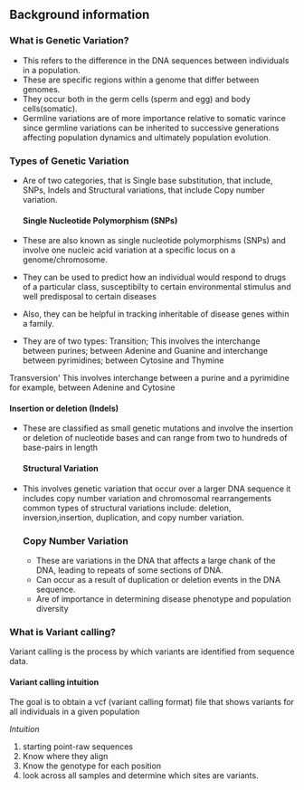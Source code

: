 ## Background information
### What is Genetic Variation?
- This refers to the difference in the DNA sequences between individuals in a population.
- These are specific regions within a genome that differ between genomes.
- They occur both in the germ cells (sperm and egg) and body cells(somatic).
- Germline variations are of more importance relative to somatic varince since germline variations can be inherited to successive generations affecting population dynamics and ultimately population evolution.

### Types of Genetic Variation
- Are of two categories, that is Single base substitution, that include, SNPs, Indels and Structural variations, that include Copy number variation.

  #### Single Nucleotide Polymorphism (SNPs)
- These are also known as single nucleotide polymorphisms (SNPs) and involve one nucleic acid variation at a specific locus on a genome/chromosome.
- They can be used to predict how an individual would respond to drugs of a particular class, susceptibilty to certain environmental stimulus and well predisposal to certain diseases
- Also, they can be helpful in tracking inheritable of disease genes within a family.
- They are of two types:
 Transition; This involves the interchange between purines; between Adenine and Guanine and interchange between pyrimidines; between Cytosine and Thymine

 Transversion' This involves interchange between a purine and a pyrimidine for example, between Adenine and Cytosine

  #### Insertion or deletion (Indels)
- These are classified as small genetic mutations and involve the insertion or deletion of nucleotide bases and can range from two to hundreds of base-pairs in length

  #### Structural Variation

- This involves genetic variation that occur over a larger DNA sequence it includes copy number variation and chromosomal rearrangements
common types of structural variations include: deletion, inversion,insertion, duplication, and copy number variation.

  ### Copy Number Variation
  - These are variations in the DNA that affects a large chank of the DNA, leading to repeats of some sections of DNA. 
  - Can occur as a result of duplication or deletion events in the DNA sequence. 
  - Are of importance in determining disease phenotype and population diversity


 ### What is Variant calling?
Variant calling is the process by which variants are identified from sequence data.

  #### Variant calling intuition

The goal is to obtain a vcf (variant calling format) file that shows variants for all individuals in a given population 

 _Intuition_
1. starting point-raw sequences
2. Know where they align
3. Know the genotype for each position
4. look across all samples and determine which sites are variants.

